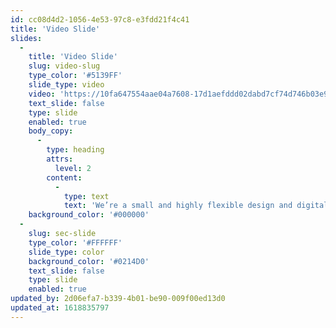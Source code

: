 ```yaml
---
id: cc08d4d2-1056-4e53-97c8-e3fdd21f4c41
title: 'Video Slide'
slides:
  -
    title: 'Video Slide'
    slug: video-slug
    type_color: '#5139FF'
    slide_type: video
    video: 'https://10fa647554aae04a7608-17d1aefddd02dabd7cf74d746b03e9c7.ssl.cf3.rackcdn.com/MNM%202050%20-%202.mp4'
    text_slide: false
    type: slide
    enabled: true
    body_copy:
      -
        type: heading
        attrs:
          level: 2
        content:
          -
            type: text
            text: 'We’re a small and highly flexible design and digital agency based in central London with more than 35 years combined experience across the highest-level of design and digital work.'
    background_color: '#000000'
  -
    slug: sec-slide
    type_color: '#FFFFFF'
    slide_type: color
    background_color: '#0214D0'
    text_slide: false
    type: slide
    enabled: true
updated_by: 2d06efa7-b339-4b01-be90-009f00ed13d0
updated_at: 1618835797
---
```

